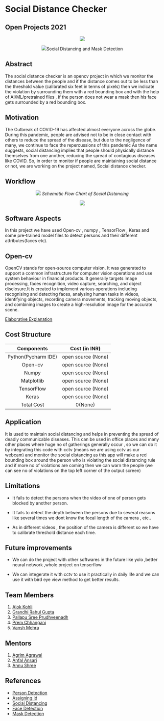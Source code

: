 # Social Distance Checker
## Open Projects 2021


<p align="center">
  <img src="https://user-images.githubusercontent.com/88554453/128603773-dceafea5-7f4f-46a8-8303-98dc23235368.jpg"  
</p>

<p align="center">
  <img src="https://user-images.githubusercontent.com/88554453/128636384-2ba9c53f-07ae-45ca-857b-3f566faee9a0.jpg"  
  <i>Social Distancing and Mask Detection</i>
</p>

<p align="justify">
  <h2>Abstract</h2>
  <p>

The social distance checker is an opencv project in which we monitor the distances between the people and if the distance comes out to be less than the threshold value (calibrated six feet in terms of pixels) then we indicate the violation by surrounding them with a red bounding box and with the help of AI/ML/pretrained files , if the person does not wear a mask then his face gets surrounded by a red bounding box.
</p>

<p align="justify">
  <h2> Motivation</h2>
  <p>

The Outbreak of COVID-19 has affected almost everyone across the globe. During this pandemic, people are 
advised not to be in close contact with others to reduce the spread of the disease, but due to the negligence 
of many, we continue to face the repercussions of this pandemic
As the name suggests, social distancing implies that people should physically distance themselves from 
one another, reducing the spread of contagious diseases like COVID. So, in order to monitor if people are 
maintaining social distance or not, we are working on the project named, Social distance checker. 
</p>

<p align="justify">
  <h2>Workflow</h2>
</p>

<p align="center">
  <img src="https://user-images.githubusercontent.com/88554453/128636506-bd665abb-4ff2-4cb8-b440-d4bf4b883c61.jpg">
  <i>Schematic Flow Chart of Social Distancing</i>
</p>

<p align="center">
  <img src="https://user-images.githubusercontent.com/88554453/128636555-7c809c2d-d570-43d5-9f6a-db60f2b3388b.jpg">
</p> 

<p align="justify">
  <h2>Software Aspects</h2>
  <p>
  In this project we have used Open-cv , numpy , TensorFlow , Keras and some pre-trained model files to detect persons and their different attributes(faces etc).
</p>

## Open-cv
<p align="justify">
  <p>
    OpenCV stands for open-source computer vision. It was generated to support a common infrastructure for computer vision operations and use system behaviour in financial products. It generally targets image processing, faces recognition, video capture, searching, and object disclosure.It is created to implement various operations including recognising and detecting faces, analysing human tasks in videos, identifying objects, recording camera movements, tracking moving objects, and combining images to create a high-resolution image for the accurate scene.
</p>

[Elaborative Explanation](https://github.com/Alokkohli200)

<p align="justify">
  <h2>Cost Structure</h2>
</p>


| Components | Cost (in INR) |
|:----------------------------------:|:------------:|
| Python(Pycharm IDE) | open source (None) |
| Open-cv | open source (None) |
| Numpy | open source (None) |
| Matplotlib | open source (None) |
| TensorFlow | open source (None) |
| Keras | open source (None) |
|Total Cost| 0(None) |


<p align="justify">
  <h2>Application</h2>
  <p>

It is used to maintain social distancing and helps in preventing the spread of deadly communicable diseases. This can be used in office places and many other places where huge no of gatherings generally occur , so we can do it by integrating this code with cctv (means we are using cctv as our webcam) and monitor the social distancing as this app will make a red bounding box around the person who is violating the social distancing rule and if more no of violations are coming then we can warn the people (we can see no of violations on the top left corner of the output screen)
</p>

<p align="justify">
  <h2>Limitations</h2>
  <p>

* It fails to detect the persons when the video of one of person gets blocked by another person. 

* It fails to detect the depth between the persons due to several reasons like several times we dont know the focal length of the camera , etc.. 

* As in different videos , the position of the camera is different so we have to calibrate threshold distance each time.
</p>

<p align="justify">
  <h2>Future improvements</h2>
  <p>

* We can do the project with other softwares
in the future like yolo ,better neural network ,whole 
project on tenserflow 

* We can integerate it with cctv to use it practically in daily life and we can use it with bird eye view method to get better results.
</p>
<h2>Team Members</h2>

<p>
  
1. [Alok Kohli](https://github.com/Alokkohli200)
2. [Grandhi Rahul Gupta](https://github.com/rahulgrandhi13579)               
3. [Pallapu Sree Prudhveenadh](https://github.com/Prudhveenadh)
4. [Prem Chhangani](https://github.com/pppdpp)
5. [Vansh Mehra](https://github.com/vanshmehra)
  
</p>
<h2>Mentors</h2>
<p>
  
1. [Agrim Agrawal](https://github.com/Agrim01)
2. [Anfal Ansari](https://github.com/AnfalAnsari)
3. [Annu Shree](https://github.com/annushree21)

</p>
<h2>References</h2>

<p>
  
- [Person Detection](https://youtu.be/WYPY-49r958)
- [Assigning Id](https://youtu.be/JbNeFMKXybw)
- [Social Distancing](https://youtu.be/L5NrqwVu25M)
- [Face Detection](https://youtu.be/zubZt1sPOTQ)
- [Mask Detection](https://youtu.be/Ax6P93r32KU)

</p>

